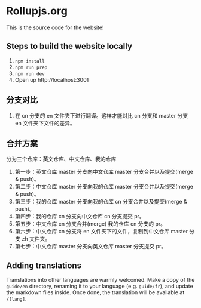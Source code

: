# Rollupjs.org

This is the source code for the website!

## Steps to build the website locally

1. `npm install`
2. `npm run prep`
3. `npm run dev`
4. Open up http://localhost:3001


## 分支对比
1. 在 cn 分支的 en 文件夹下进行翻译。这样才能对比 cn 分支和 master 分支 en 文件夹下文件的差异。

## 合并方案
分为三个仓库：英文仓库、中文仓库、我的仓库
1. 第一步：英文仓库 master 分支向中文仓库 master 分支合并以及提交(merge & push)。
2. 第二步：中文仓库 master 分支向我的仓库 master 分支合并以及提交(merge & push)。
3. 第三步：我的仓库 master 分支向我的仓库 cn 分支合并以及提交(merge & push)。
4. 第四步：我的仓库 cn 分支向中文仓库 cn 分支提交 pr。
5. 第五步：中文仓库 cn 分支合并(merge) 我的仓库 cn 分支的 pr。
6. 第六步：中文仓库 cn 分支将 en 文件夹下的文件，复制到中文仓库 master 分支 zh 文件夹。
7. 第七步：中文仓库 master 分支向英文仓库 master 分支提交 pr。

## Adding translations

Translations into other languages are warmly welcomed. Make a copy of the `guide/en` directory, renaming it to your language (e.g. `guide/fr`), and update the markdown files inside. Once done, the translation will be available at `/[lang]`.